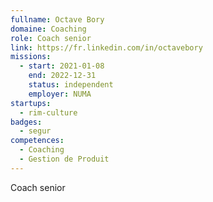 ```yaml
---
fullname: Octave Bory
domaine: Coaching
role: Coach senior
link: https://fr.linkedin.com/in/octavebory
missions:
  - start: 2021-01-08
    end: 2022-12-31
    status: independent
    employer: NUMA
startups:
  - rim-culture
badges:
  - segur
competences:
  - Coaching
  - Gestion de Produit
---
```

Coach senior
